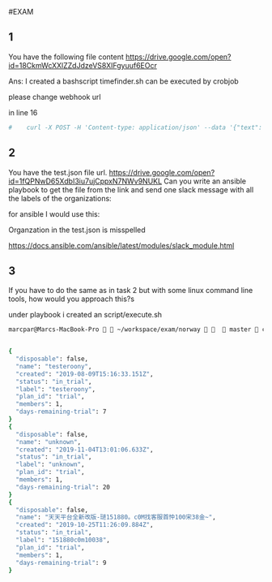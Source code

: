 #EXAM

## 1
You have the following file content https://drive.google.com/open?id=18CkmWcXXlZZdJdzeVS8XIFgyuuf6EOcr

Ans:
I created a bashscript timefinder.sh can be executed by crobjob

please change webhook url 

in line 16
```bash
#    curl -X POST -H 'Content-type: application/json' --data '{"text": $FILENAME}' webhookurl
```



## 2
You have the test.json file url. https://drive.google.com/open?id=1fQPNwD65XdbI3iu7ujCppxN7NWv9NUKL
Can you write an ansible playbook to get the file from the link and send one slack message with all the labels of the organizations:

for ansible I would use this:

Organzation in the test.json is misspelled 

https://docs.ansible.com/ansible/latest/modules/slack_module.html

## 3

If you have to do the same as in task 2 but with some linux command line tools, how would you approach this?s

under playbook i created an script/execute.sh

```bash
marcpar@Marcs-MacBook-Pro   ~/workspace/exam/norway     master  cat test.json | jq -r '.organzations[] | select( (.status == "in_trial") and .plan_id == "trial" and ."days-remaining-trial" > 0)'


{
  "disposable": false,
  "name": "testeroony",
  "created": "2019-08-09T15:16:33.151Z",
  "status": "in_trial",
  "label": "testeroony",
  "plan_id": "trial",
  "members": 1,
  "days-remaining-trial": 7
}
{
  "disposable": false,
  "name": "unknown",
  "created": "2019-11-04T13:01:06.633Z",
  "status": "in_trial",
  "label": "unknown",
  "plan_id": "trial",
  "members": 1,
  "days-remaining-trial": 20
}
{
  "disposable": false,
  "name": "天天平台全新改版-琎151880。c0M找客服首忡100宋38金~",
  "created": "2019-10-25T11:26:09.884Z",
  "status": "in_trial",
  "label": "151880c0m10038",
  "plan_id": "trial",
  "members": 1,
  "days-remaining-trial": 9
}
```


